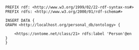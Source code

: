


    PREFIX rdf: <http://www.w3.org/1999/02/22-rdf-syntax-ns#>
    PREFIX rdfs: <http://www.w3.org/2000/01/rdf-schema#>

    INSERT DATA {
    GRAPH <http://localhost.org/personal_db/ontology> {
    
        <https://ontome.net/class/21> rdfs:label 'Person'@en 
    }
    }
